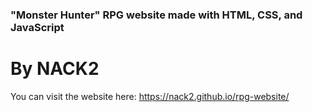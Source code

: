 ### "Monster Hunter" RPG website made with HTML, CSS, and JavaScript

# By NACK2

You can visit the website here: https://nack2.github.io/rpg-website/
